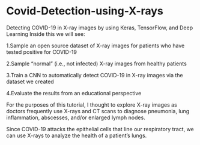 # Covid-Detection-using-X-rays
Detecting COVID-19 in X-ray images by using Keras, TensorFlow, and Deep Learning
Inside this we will see:

1.Sample an open source dataset of X-ray images for patients who have tested positive for COVID-19

2.Sample “normal” (i.e., not infected) X-ray images from healthy patients

3.Train a CNN to automatically detect COVID-19 in X-ray images via the dataset we created

4.Evaluate the results from an educational perspective

For the purposes of this tutorial, I thought to explore X-ray images as doctors frequently use X-rays and CT scans to diagnose pneumonia, lung inflammation, abscesses, and/or enlarged lymph nodes.

Since COVID-19 attacks the epithelial cells that line our respiratory tract, we can use X-rays to analyze the health of a patient’s lungs.
